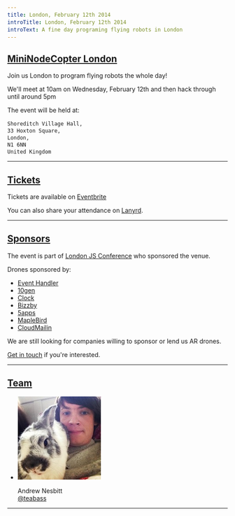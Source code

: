 ```yaml
---
title: London, February 12th 2014
introTitle: London, February 12th 2014
introText: A fine day programing flying robots in London
---
```



<h2 id="intro"><a href="#intro">MiniNodeCopter London</a></h2>

Join us London to program flying robots the whole day!

We'll meet at 10am on Wednesday, February 12th and then hack through until around 5pm

The event will be held at:

```
Shoreditch Village Hall,
33 Hoxton Square,
London,
N1 6NN
United Kingdom
```

<hr>

<h2 id="tickets"><a href="#tickets">Tickets</a></h2>

Tickets are available on [Eventbrite](http://www.eventbrite.co.uk/e/london-js-nodecopter-tickets-10482967839)

<p>You can also share your attendance on <a href='http://lanyrd.com/2014/nodecopter-london'>Lanyrd</a>.</p>

<hr>

<h2 id="sponsors"><a href="#sponsors">Sponsors</a></h2>

The event is part of [London JS Conference](http://londonjsconf.com/) who sponsored the venue.

Drones sponsored by:

<ul>
  <li><a href='http://eventhandler.co.uk/'>Event Handler</a></li>
  <li><a href="http://www.10gen.com/">10gen</a></li>
  <li><a href="http://clock.co.uk/">Clock</a></li>
  <li><a href="http://www.bizzby.com/">Bizzby</a></li>
  <li><a href='https://5apps.com'>5apps</a></li>
  <li><a href='http://www.maplebird.com/'>MapleBird</a></li>
  <li><a href='http://www.cloudmailin.com/'>CloudMailin</a></li>
</ul>

We are still looking for companies willing to sponsor or lend us AR drones.

<a href="mailto:andrewnez@gmail.com">Get in touch</a> if you're interested.

<hr>

<h2 id="team"><a href="#team">Team</a></h2>

<ul class="team">
  <li>
    <img src="/img/team/andrew_nesbitt.jpg">
    <p>
      Andrew Nesbitt<br>
      <a href="https://twitter.com/teabass">@teabass</a>
    </p>
  </li>
</ul>

<hr>
